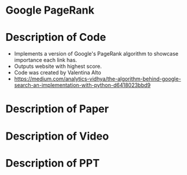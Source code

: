 # Google PageRank

# Description of Code
- Implements a version of Google's PageRank algorithm to showcase importance each link has.
- Outputs website with highest score.
- Code was created by Valentina Alto
- https://medium.com/analytics-vidhya/the-algorithm-behind-google-search-an-implementation-with-python-d6418023bbd9

# Description of Paper

# Description of Video

# Description of PPT
